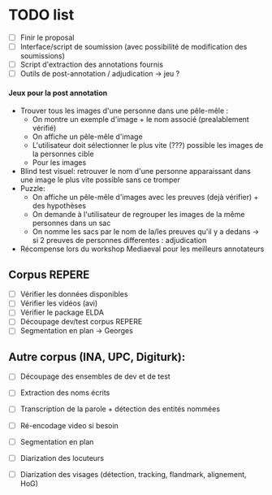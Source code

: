 
# TODO list

- [ ] Finir le proposal
- [ ] Interface/script de soumission (avec possibilité de modification des soumissions)
- [ ] Script d'extraction des annotations fournis
- [ ] Outils de post-annotation / adjudication -> jeu ?

#### Jeux pour la post annotation
- Trouver tous les images d'une personne dans une pêle-mêle :
  * On montre un exemple d'image + le nom associé (prealablement vérifié)
  * On affiche un pêle-mêle d'image 
  * L'utilisateur doit sélectionner le plus vite (???) possible les images de la personnes cible
  * Pour les images 
- Blind test visuel: retrouver le nom d'une personne apparaissant dans une image le plus vite possible sans ce tromper
- Puzzle: 
  * On affiche un pêle-mêle d'images avec les preuves (dejà vérifier) + des hypothèses
  * On demande à l'utilisateur de regrouper les images de la même personnes dans un sac
  * On nomme les sacs par le nom de la/les preuves qu'il y a dedans -> si 2 preuves de personnes differentes : adjudication
- Récompense lors du workshop Mediaeval pour les meilleurs annotateurs

## Corpus REPERE
- [ ] Vérifier les données disponibles
- [ ] Vérifier les vidéos (avi)
- [ ] Vérifier le package ELDA
- [ ] Découpage dev/test corpus REPERE
- [ ] Segmentation en plan -> Georges

## Autre corpus (INA, UPC, Digiturk):
- [ ] Découpage des ensembles de dev et de test
- [ ] Extraction des noms écrits
- [ ] Transcription de la parole + détection des entités nommées
- [ ] Ré-encodage video si besoin
- [ ] Segmentation en plan
- [ ] Diarization des locuteurs
- [ ] Diarization des visages (détection, tracking, flandmark, alignement, HoG)

